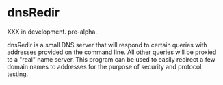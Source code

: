 dnsRedir
========

XXX in development.  pre-alpha.

dnsRedir is a small DNS server that will respond to certain
queries with addresses provided on the command line. All other
queries will be proxied to a "real" name server. This program
can be used to easily redirect a few domain names to 
addresses for the purpose of security and protocol testing.

